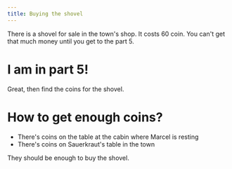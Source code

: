 ```yaml
---
title: Buying the shovel
---
```


There is a shovel for sale in the town's shop. It costs 60 coin.
You can't get that much money until you get to the part 5.

# I am in part 5!
Great, then find the coins for the shovel.

# How to get enough coins?
 - There's coins on the table at the cabin where Marcel is resting
 - There's coins on Sauerkraut's table in the town

They should be enough to buy the shovel.
